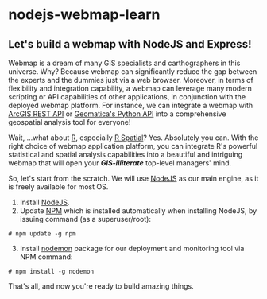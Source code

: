 # nodejs-webmap-learn
## Let's build a webmap with NodeJS and Express!
Webmap is a dream of many GIS specialists and carthographers in this universe. Why? Because webmap can significantly reduce the gap between the experts and the dummies just via a web browser. Moreover, in terms of flexibility and integration capability, a webmap can leverage many modern scripting or API capabilities of other applications, in conjunction with the deployed webmap platform. For instance, we can integrate a webmap with [ArcGIS REST API](http://esri.github.io/node-arcgis/) or [Geomatica's Python API](https://support.pcigeomatics.com/hc/en-us/articles/207601873-Getting-Started-with-Geomatica-and-Python) into a comprehensive geospatial analysis tool for everyone!

Wait, ...what about [R](https://www.r-project.org/), especially [R Spatial](http://www.rspatial.org/)? Yes. Absolutely you can. With the right choice of webmap application platform, you can integrate R's powerful statistical and spatial analysis capabilities into a beautiful and intriguing webmap that will open your _**GIS-illiterate**_ top-level managers' mind.

So, let's start from the scratch. We will use [NodeJS](https://nodejs.org/en/) as our main engine, as it is freely available for most OS.

1. Install [NodeJS](https://nodejs.org/en/).
2. Update [NPM](https://www.npmjs.com/) which is installed automatically when installing NodeJS, by issuing command (as a superuser/root):
```
# npm update -g npm
```
3. Install [nodemon](http://nodemon.io/) package for our deployment and monitoring tool via NPM command:
```
# npm install -g nodemon
```
That's all, and now you're ready to build amazing things.
